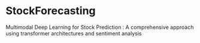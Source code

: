 # StockForecasting
Multimodal Deep Learning for Stock Prediction : A comprehensive approach using transformer architectures and sentiment analysis 
